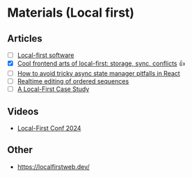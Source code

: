 # Materials (Local first)

## Articles

- [ ] [Local-first software](https://www.inkandswitch.com/local-first)
- [x] [Cool frontend arts of local-first: storage, sync, conflicts](https://evilmartians.com/chronicles/cool-front-end-arts-of-local-first-storage-sync-and-conflicts) 👍
- [ ] [How to avoid tricky async state manager pitfalls in React](https://evilmartians.com/chronicles/how-to-avoid-tricky-async-state-manager-pitfalls-react)
- [ ] [Realtime editing of ordered sequences](https://www.figma.com/blog/realtime-editing-of-ordered-sequences)
- [ ] [A Local-First Case Study](https://jakelazaroff.com/words/a-local-first-case-study/)

## Videos

- [Local-First Conf 2024](https://www.youtube.com/playlist?list=PL4isNRKAwz2O9FxP97_EbOivIWWwSWt5j)

## Other

- <https://localfirstweb.dev/>
